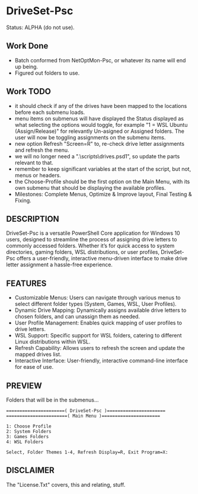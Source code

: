 # DriveSet-Psc
Status: ALPHA (do not use).

## Work Done
- Batch conformed from NetOptMon-Psc, or whatever its name will end up being.
- Figured out folders to use.

## Work TODO
- it should check if any of the drives have been mapped to the locations before each submenu loads.
- menu items on submenus will have displayed the Status displayed as what selecting the options would toggle, for example "1 = WSL Ubuntu (Assign/Release)" for relevantly  Un-asigned or Assigned folders. The user will now be toggling assignments on the submenu items. 
- new option Refresh "Screen=R" to, re-check drive letter assignments and refresh the menu.
- we will no longer need a ".\scripts\drives.psd1", so update the parts relevant to that.
- remember to keep significant variables at the start of the script, but not, menus or headers. 
- the Choose-Profile should be the first option on the Main Menu, with its own submenu that should be displaying the available profiles.
- Milestones: Complete Menus, Optimize & Improve layout, Final Testing & Fixing.

## DESCRIPTION
DriveSet-Psc is a versatile PowerShell Core application for Windows 10 users, designed to streamline the process of assigning drive letters to commonly accessed folders. Whether it’s for quick access to system directories, gaming folders, WSL distributions, or user profiles, DriveSet-Psc offers a user-friendly, interactive menu-driven interface to make drive letter assignment a hassle-free experience.

## FEATURES
- Customizable Menus: Users can navigate through various menus to select different folder types (System, Games, WSL, User Profiles).
- Dynamic Drive Mapping: Dynamically assigns available drive letters to chosen folders, and can unassign them as needed.
- User Profile Management: Enables quick mapping of user profiles to drive letters.
- WSL Support: Specific support for WSL folders, catering to different Linux distributions within WSL.
- Refresh Capability: Allows users to refresh the screen and update the mapped drives list.
- Interactive Interface: User-friendly, interactive command-line interface for ease of use.


## PREVIEW
Folders that will be in the submenus...
```
======================( DriveSet-Psc )======================
=======================( Main Menu )======================

1: Choose Profile
2: System Folders
3: Games Folders
4: WSL Folders

Select, Folder Themes 1-4, Refresh Display=R, Exit Program=X:
```

## DISCLAIMER
The "License.Txt" covers, this and relating, stuff.
